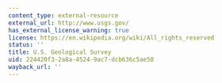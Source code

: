 ```yaml
---
content_type: external-resource
external_url: http://www.usgs.gov/
has_external_license_warning: true
license: https://en.wikipedia.org/wiki/All_rights_reserved
status: ''
title: U.S. Geological Survey
uid: 224420f3-2a8a-4524-9ac7-dcb636c5ae50
wayback_url: ''
---
```

